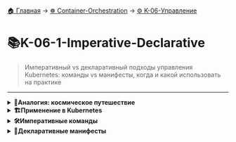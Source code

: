 [🏠 Главная](../../README.md) → [☸️ Container-Orchestration](../../README.md#-container-orchestration) → [⚙️ K-06-Управление](../../README.md#-k-06-управление)

# 📚K-06-1-Imperative-Declarative
>Императивный vs декларативный подходы управления Kubernetes: команды vs манифесты, когда и какой использовать на практике

---

<details>
<summary><b>🎯Аналогия: космическое путешествие</b></summary>

---

## Императивный подход

```
# Мы даем пошаговые инструкции:
1. Летим до Марса
2. Становимся на его орбиту  
3. Ждем подходящего времени
4. Используем Марс для гравитационного маневра
5. Проходим пояс астероидов
6. В определенное время разгоняем корабль
7. В определенное время тормозим
8. Выходим на орбиту Сатурна

# Мы говорим "КАК" достичь цели
```

## Декларативный подход

```
# Мы объявляем желаемое состояние:
- Место назначения: Сатурн
- Дата прибытия: конец октября

# Система сама определяет оптимальный путь
# Мы говорим "ЧТО" хотим получить
```

---

</details>

<details>
<summary><b>🏗️Применение в Kubernetes</b></summary>

---

## Императивный подход (Imperative)

```
# Команды, которые говорят КАК делать:
kubectl run nginx --image=nginx
kubectl create deployment web --image=nginx
kubectl expose deployment web --port=80
kubectl scale deployment web --replicas=3
kubectl set image deployment/web nginx=nginx:1.21
```

## Декларативный подход (Declarative)

```
# Файлы, которые описывают ЧТО хотим:
apiVersion: apps/v1
kind: Deployment
metadata:
  name: web
spec:
  replicas: 3
  selector:
    matchLabels:
      app: web
  template:
    metadata:
      labels:
        app: web
    spec:
      containers:
      - name: nginx
        image: nginx:1.21

# Применяем желаемое состояние
kubectl apply -f deployment.yaml
```

---

</details>

<details>
<summary><b>🛠️Императивные команды</b></summary>

---

## Создание объектов

```
# Pod
kubectl run nginx-pod --image=nginx --port=80

# Deployment
kubectl create deployment web --image=nginx --replicas=3

# Service
kubectl expose deployment web --port=80 --target-port=80

# Namespace
kubectl create namespace development
```

## Изменение объектов

```
# Масштабирование
kubectl scale deployment web --replicas=5

# Обновление образа
kubectl set image deployment/web nginx=nginx:1.21

# Редактирование в реальном времени
kubectl edit deployment web
```

## Плюсы и минусы

```
✅ Быстро для простых задач
✅ Не нужны YAML файлы
✅ Хорошо для экзамена

❌ Сложно для продвинутых конфигураций
❌ Нет истории изменений
❌ Конфигурационный дрифт
```

---

</details>

<details>
<summary><b>📝Декларативные манифесты</b></summary>

---

## Работа с файлами

```
# Создание/обновление через apply
kubectl apply -f deployment.yaml

# Применение всей директории
kubectl apply -f k8s/

# Просмотр различий
kubectl diff -f deployment.yaml
```

## Пример манифеста

```
apiVersion: v1
kind: Pod
metadata:
  name: multi-container-pod
spec:
  containers:
  - name: nginx
    image: nginx:1.21
    env:
    - name: ENVIRONMENT
      value: "production"
    ports:
    - containerPort: 80
  - name: log-agent
    image: fluentd:latest
```

## Плюсы и минусы

+кod
✅ Версионность (Git)
✅ Воспроизводимость
✅ Сложные конфигурации
✅ Контроль изменений

❌ Требует YAML файлов
❌ Медленнее для простых задач
❌ Кривая обучения
```

---

</details>

<details>
<summary><b>⚠️Проблема конфигурационного дрифта</b></summary>

---

## Пример проблемы

```
# 1. Создаем Pod из файла
kubectl apply -f pod.yaml  # image: nginx:1.20

# 2. Редактируем напрямую
kubectl edit pod my-pod    # меняем на image: nginx:1.21

# 3. Проблема: файл pod.yaml все еще содержит nginx:1.20
# При следующем apply изменения потеряются!
```

## Решение

```
# Всегда обновляйте файлы манифестов!
1. Редактируйте локальный файл
2. Применяйте изменения
3. Коммитьте в Git

# Правильный workflow:
nano deployment.yaml        # Редактируем файл
kubectl apply -f deployment.yaml  # Применяем
git add deployment.yaml     # Сохраняем историю
git commit -m "Update nginx to 1.21"
```

---

</details>

<details>
<summary><b>🎯Рекомендации для экзамена CKA/CKAD</b></summary>

---

## Когда использовать императивный подход

```
✅ Простые Pod'ы
kubectl run nginx --image=nginx

✅ Базовые Deployment'ы  
kubectl create deployment web --image=nginx --replicas=2

✅ Создание Services
kubectl expose deployment web --port=80

✅ Быстрое масштабирование
kubectl scale deployment web --replicas=5
```

## Когда использовать декларативный подход

```
✅ Сложные конфигурации (многоконтейнерные Pod'ы)
✅ Переменные окружения, volumes
✅ Продвинутые Deployment'ы
✅ Когда легко ошибиться в командах
✅ Для воспроизводимости изменений
```

## Стратегия на экзамене

```
# Быстрые команды для простых задач:
kubectl run...
kubectl create...
kubectl expose...

# Файлы для сложных конфигураций:
vim deployment.yaml
kubectl apply -f deployment.yaml

# Редактирование существующих объектов:
kubectl edit deployment/name  # Быстрое исправление
```

---

</details>

<details>
<summary><b>🔧Практические примеры</b></summary>

---

## Императивный: быстрое создание

```
# Создать Namespace, Deployment и Service
kubectl create namespace test
kubectl create deployment app --image=nginx -n test
kubectl expose deployment app --port=80 -n test
kubectl scale deployment app --replicas=3 -n test

# Время выполнения: ~30 секунд
```

## Декларативный: сложная конфигурация

```
# deployment.yaml
apiVersion: apps/v1
kind: Deployment
metadata:
  name: complex-app
  namespace: production
spec:
  replicas: 3
  selector:
    matchLabels:
      app: complex
  template:
    metadata:
      labels:
        app: complex
    spec:
      containers:
      - name: web
        image: nginx:1.21
        env:
        - name: DB_HOST
          value: "mysql-service"
        - name: REDIS_HOST  
          value: "redis-service"
        ports:
        - containerPort: 80
        resources:
          requests:
            memory: "128Mi"
            cpu: "100m"

# Применяем
kubectl apply -f deployment.yaml
```

---

</details>

<details>
<summary><b>📊Сравнительная таблица</b></summary>

---

| Аспект | Императивный | Декларативный |
|--------|-------------|---------------|
| **Подход** | "Как сделать" | "Что хотим получить" |
| **Скорость** | 🚀 Быстро | ⏱️ Медленнее |
| **Сложность** | Простые задачи | Сложные конфигурации |
| **История** | Нет версионности | Git-контроль |
| **Экзамен** | Быстрые ответы | Точные конфигурации |
| **Продакшен** | Не рекомендуется | ✅ Рекомендуется |

---

</details>

<details>
<summary><b>🎯Итоговые рекомендации</b></summary>

---

## Best Practices

```
# Для продакшена:
✅ Всегда используйте декларативный подход
✅ Храните манифесты в Git
✅ Используйте kubectl apply
✅ Избегайте kubectl edit

# Для экзамена:
✅ Императивный для простых задач
✅ Декларативный для сложных конфигураций  
✅ kubectl edit для быстрых исправлений
✅ Практикуйте оба подхода
```

## Ключевые команды для запоминания

```
# Императивные (запомнить для экзамена):
kubectl run, create, expose, scale, set image

# Декларативные (лучшая практика):
kubectl apply, diff, delete -f

# Универсальные:
kubectl get, describe, logs, exec
```

> 💡 **Совет для экзамена:** Начинайте с императивных команд для экономии времени, но будьте готовы перейти к YAML файлам для сложных задач.

---

</details>